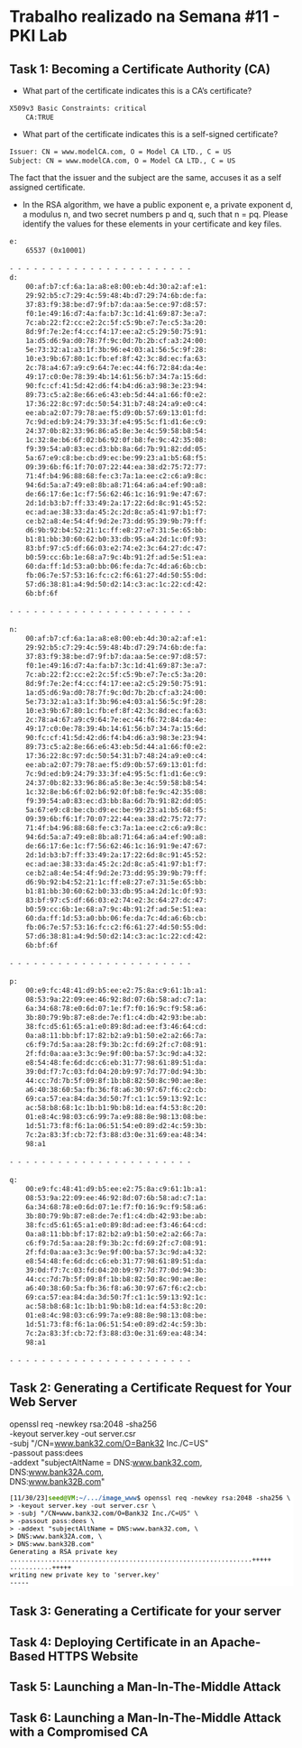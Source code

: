 # Trabalho realizado na Semana #11 - PKI Lab

## Task 1: Becoming a Certificate Authority (CA)

- What part of the certificate indicates this is a CA’s certificate?
```
X509v3 Basic Constraints: critical
    CA:TRUE
```

- What part of the certificate indicates this is a self-signed certificate?

```
Issuer: CN = www.modelCA.com, O = Model CA LTD., C = US
Subject: CN = www.modelCA.com, O = Model CA LTD., C = US

```

The fact that the issuer and the subject are the same, accuses it as a self assigned certificate.

- In the RSA algorithm, we have a public exponent e, a private exponent d, a modulus n, and two secret
numbers p and q, such that n = pq. Please identify the values for these elements in your certificate
and key files.

```
e: 
    65537 (0x10001)

- - - - - - - - - - - - - - - - - - - - - - -
d:
    00:af:b7:cf:6a:1a:a8:e8:00:eb:4d:30:a2:af:e1:
    29:92:b5:c7:29:4c:59:48:4b:d7:29:74:6b:de:fa:
    37:83:f9:38:be:d7:9f:b7:da:aa:5e:ce:97:d8:57:
    f0:1e:49:16:d7:4a:fa:b7:3c:1d:41:69:87:3e:a7:
    7c:ab:22:f2:cc:e2:2c:5f:c5:9b:e7:7e:c5:3a:20:
    8d:9f:7e:2e:f4:cc:f4:17:ee:a2:c5:29:50:75:91:
    1a:d5:d6:9a:d0:78:7f:9c:0d:7b:2b:cf:a3:24:00:
    5e:73:32:a1:a3:1f:3b:96:e4:03:a1:56:5c:9f:28:
    10:e3:9b:67:80:1c:fb:ef:8f:42:3c:8d:ec:fa:63:
    2c:78:a4:67:a9:c9:64:7e:ec:44:f6:72:84:da:4e:
    49:17:c0:0e:78:39:4b:14:61:56:b7:34:7a:15:6d:
    90:fc:cf:41:5d:42:d6:f4:b4:d6:a3:98:3e:23:94:
    89:73:c5:a2:8e:66:e6:43:eb:5d:44:a1:66:f0:e2:
    17:36:22:8c:97:dc:50:54:31:b7:48:24:a9:e0:c4:
    ee:ab:a2:07:79:78:ae:f5:d9:0b:57:69:13:01:fd:
    7c:9d:ed:b9:24:79:33:3f:e4:95:5c:f1:d1:6e:c9:
    24:37:0b:82:33:96:86:a5:8e:3e:4c:59:58:b8:54:
    1c:32:8e:b6:6f:02:b6:92:0f:b8:fe:9c:42:35:08:
    f9:39:54:a0:83:ec:d3:bb:8a:6d:7b:91:82:dd:05:
    5a:67:e9:c8:be:cb:d9:ec:be:99:23:a1:b5:68:f5:
    09:39:6b:f6:1f:70:07:22:44:ea:38:d2:75:72:77:
    71:4f:b4:96:88:68:fe:c3:7a:1a:ee:c2:c6:a9:8c:
    94:6d:5a:a7:49:e8:8b:a8:71:64:a6:a4:ef:90:a8:
    de:66:17:6e:1c:f7:56:62:46:1c:16:91:9e:47:67:
    2d:1d:b3:b7:ff:33:49:2a:17:22:6d:8c:91:45:52:
    ec:ad:ae:38:33:da:45:2c:2d:8c:a5:41:97:b1:f7:
    ce:b2:a8:4e:54:4f:9d:2e:73:dd:95:39:9b:79:ff:
    d6:9b:92:b4:52:21:1c:ff:e8:27:e7:31:5e:65:bb:
    b1:81:bb:30:60:62:b0:33:db:95:a4:2d:1c:0f:93:
    83:bf:97:c5:df:66:03:e2:74:e2:3c:64:27:dc:47:
    b0:59:cc:6b:1e:68:a7:9c:4b:91:2f:ad:5e:51:ea:
    60:da:ff:1d:53:a0:bb:06:fe:da:7c:4d:a6:6b:cb:
    fb:06:7e:57:53:16:fc:c2:f6:61:27:4d:50:55:0d:
    57:d6:38:81:a4:9d:50:d2:14:c3:ac:1c:22:cd:42:
    6b:bf:6f

- - - - - - - - - - - - - - - - - - - - - - -

n:
    00:af:b7:cf:6a:1a:a8:e8:00:eb:4d:30:a2:af:e1:
    29:92:b5:c7:29:4c:59:48:4b:d7:29:74:6b:de:fa:
    37:83:f9:38:be:d7:9f:b7:da:aa:5e:ce:97:d8:57:
    f0:1e:49:16:d7:4a:fa:b7:3c:1d:41:69:87:3e:a7:
    7c:ab:22:f2:cc:e2:2c:5f:c5:9b:e7:7e:c5:3a:20:
    8d:9f:7e:2e:f4:cc:f4:17:ee:a2:c5:29:50:75:91:
    1a:d5:d6:9a:d0:78:7f:9c:0d:7b:2b:cf:a3:24:00:
    5e:73:32:a1:a3:1f:3b:96:e4:03:a1:56:5c:9f:28:
    10:e3:9b:67:80:1c:fb:ef:8f:42:3c:8d:ec:fa:63:
    2c:78:a4:67:a9:c9:64:7e:ec:44:f6:72:84:da:4e:
    49:17:c0:0e:78:39:4b:14:61:56:b7:34:7a:15:6d:
    90:fc:cf:41:5d:42:d6:f4:b4:d6:a3:98:3e:23:94:
    89:73:c5:a2:8e:66:e6:43:eb:5d:44:a1:66:f0:e2:
    17:36:22:8c:97:dc:50:54:31:b7:48:24:a9:e0:c4:
    ee:ab:a2:07:79:78:ae:f5:d9:0b:57:69:13:01:fd:
    7c:9d:ed:b9:24:79:33:3f:e4:95:5c:f1:d1:6e:c9:
    24:37:0b:82:33:96:86:a5:8e:3e:4c:59:58:b8:54:
    1c:32:8e:b6:6f:02:b6:92:0f:b8:fe:9c:42:35:08:
    f9:39:54:a0:83:ec:d3:bb:8a:6d:7b:91:82:dd:05:
    5a:67:e9:c8:be:cb:d9:ec:be:99:23:a1:b5:68:f5:
    09:39:6b:f6:1f:70:07:22:44:ea:38:d2:75:72:77:
    71:4f:b4:96:88:68:fe:c3:7a:1a:ee:c2:c6:a9:8c:
    94:6d:5a:a7:49:e8:8b:a8:71:64:a6:a4:ef:90:a8:
    de:66:17:6e:1c:f7:56:62:46:1c:16:91:9e:47:67:
    2d:1d:b3:b7:ff:33:49:2a:17:22:6d:8c:91:45:52:
    ec:ad:ae:38:33:da:45:2c:2d:8c:a5:41:97:b1:f7:
    ce:b2:a8:4e:54:4f:9d:2e:73:dd:95:39:9b:79:ff:
    d6:9b:92:b4:52:21:1c:ff:e8:27:e7:31:5e:65:bb:
    b1:81:bb:30:60:62:b0:33:db:95:a4:2d:1c:0f:93:
    83:bf:97:c5:df:66:03:e2:74:e2:3c:64:27:dc:47:
    b0:59:cc:6b:1e:68:a7:9c:4b:91:2f:ad:5e:51:ea:
    60:da:ff:1d:53:a0:bb:06:fe:da:7c:4d:a6:6b:cb:
    fb:06:7e:57:53:16:fc:c2:f6:61:27:4d:50:55:0d:
    57:d6:38:81:a4:9d:50:d2:14:c3:ac:1c:22:cd:42:
    6b:bf:6f

- - - - - - - - - - - - - - - - - - - - - - -

p:
    00:e9:fc:48:41:d9:b5:ee:e2:75:8a:c9:61:1b:a1:
    08:53:9a:22:09:ee:46:92:8d:07:6b:58:ad:c7:1a:
    6a:34:68:78:e0:6d:07:1e:f7:f0:16:9c:f9:58:a6:
    3b:80:79:9b:87:e8:de:7e:f1:c4:db:42:93:be:ab:
    38:fc:d5:61:65:a1:e0:89:8d:ad:ee:f3:46:64:cd:
    0a:a8:11:bb:bf:17:82:b2:a9:b1:50:e2:a2:66:7a:
    c6:f9:7d:5a:aa:28:f9:3b:2c:fd:69:2f:c7:08:91:
    2f:fd:0a:aa:e3:3c:9e:9f:00:ba:57:3c:9d:a4:32:
    e8:54:48:fe:6d:dc:c6:eb:31:77:98:61:89:51:da:
    39:0d:f7:7c:03:fd:04:20:b9:97:7d:77:0d:94:3b:
    44:cc:7d:7b:5f:09:8f:1b:b8:82:50:8c:90:ae:8e:
    a6:40:38:60:5a:fb:36:f8:a6:30:97:67:f6:c2:cb:
    69:ca:57:ea:84:da:3d:50:7f:c1:1c:59:13:92:1c:
    ac:58:b8:68:1c:1b:b1:9b:b8:1d:ea:f4:53:8c:20:
    01:e8:4c:98:03:c6:99:7a:e9:88:8e:98:13:08:be:
    1d:51:73:f8:f6:1a:06:51:54:e0:89:d2:4c:59:3b:
    7c:2a:83:3f:cb:72:f3:88:d3:0e:31:69:ea:48:34:
    98:a1

- - - - - - - - - - - - - - - - - - - - - - -

q:
    00:e9:fc:48:41:d9:b5:ee:e2:75:8a:c9:61:1b:a1:
    08:53:9a:22:09:ee:46:92:8d:07:6b:58:ad:c7:1a:
    6a:34:68:78:e0:6d:07:1e:f7:f0:16:9c:f9:58:a6:
    3b:80:79:9b:87:e8:de:7e:f1:c4:db:42:93:be:ab:
    38:fc:d5:61:65:a1:e0:89:8d:ad:ee:f3:46:64:cd:
    0a:a8:11:bb:bf:17:82:b2:a9:b1:50:e2:a2:66:7a:
    c6:f9:7d:5a:aa:28:f9:3b:2c:fd:69:2f:c7:08:91:
    2f:fd:0a:aa:e3:3c:9e:9f:00:ba:57:3c:9d:a4:32:
    e8:54:48:fe:6d:dc:c6:eb:31:77:98:61:89:51:da:
    39:0d:f7:7c:03:fd:04:20:b9:97:7d:77:0d:94:3b:
    44:cc:7d:7b:5f:09:8f:1b:b8:82:50:8c:90:ae:8e:
    a6:40:38:60:5a:fb:36:f8:a6:30:97:67:f6:c2:cb:
    69:ca:57:ea:84:da:3d:50:7f:c1:1c:59:13:92:1c:
    ac:58:b8:68:1c:1b:b1:9b:b8:1d:ea:f4:53:8c:20:
    01:e8:4c:98:03:c6:99:7a:e9:88:8e:98:13:08:be:
    1d:51:73:f8:f6:1a:06:51:54:e0:89:d2:4c:59:3b:
    7c:2a:83:3f:cb:72:f3:88:d3:0e:31:69:ea:48:34:
    98:a1

- - - - - - - - - - - - - - - - - - - - - - -
```

## Task 2: Generating a Certificate Request for Your Web Server

openssl req -newkey rsa:2048 -sha256 \
-keyout server.key -out server.csr \
-subj "/CN=www.bank32.com/O=Bank32 Inc./C=US" \
-passout pass:dees \
-addext "subjectAltName = DNS:www.bank32.com, \
DNS:www.bank32A.com, \
DNS:www.bank32B.com"

![BankCertificate](/Logbooks/img/Week11/PKI_-_task2.png)

## Task 3: Generating a Certificate for your server

## Task 4: Deploying Certificate in an Apache-Based HTTPS Website

## Task 5: Launching a Man-In-The-Middle Attack

## Task 6: Launching a Man-In-The-Middle Attack with a Compromised CA
